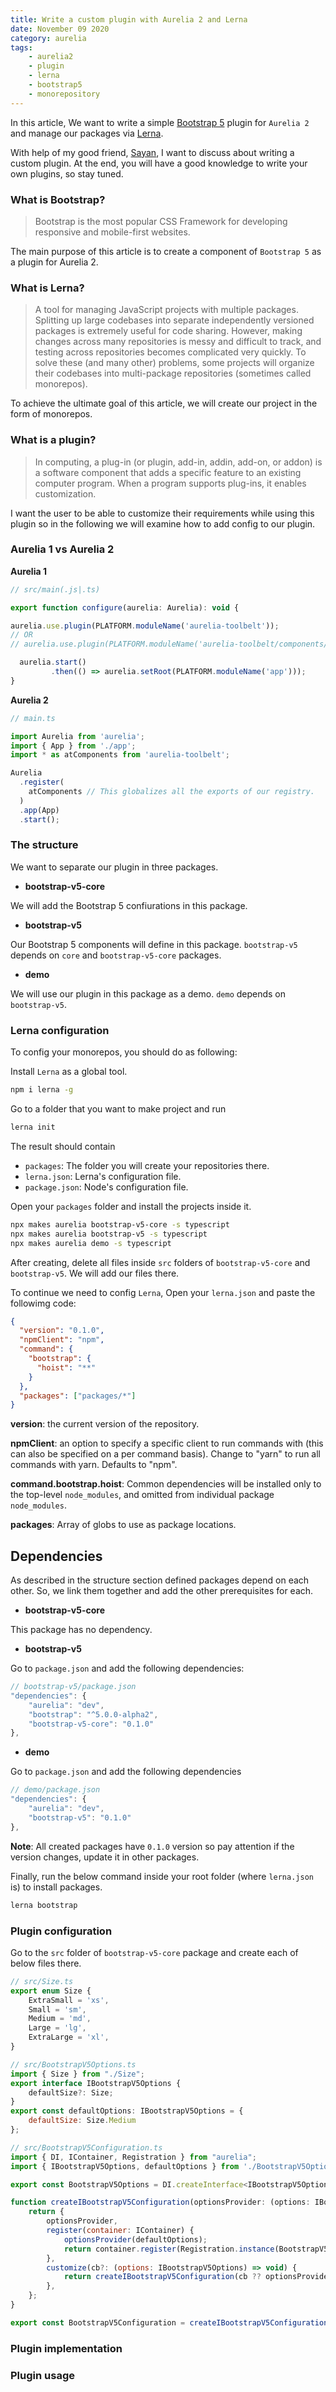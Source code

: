 ```yaml
---
title: Write a custom plugin with Aurelia 2 and Lerna
date: November 09 2020
category: aurelia
tags:
    - aurelia2
    - plugin
    - lerna
    - bootstrap5
    - monorepository
---
```


In this article, We want to write a simple [Bootstrap 5](https://v5.getbootstrap.com/) plugin for `Aurelia 2` and manage our packages via [Lerna](https://lerna.js.org/).

<!-- more -->

With help of my good friend, [Sayan](https://github.com/Sayan751), I want to discuss about writing a custom plugin. At the end, you will have a good knowledge to write your own plugins, so stay tuned.

### What is Bootstrap?

> Bootstrap is the most popular CSS Framework for developing responsive and mobile-first websites.

The main purpose of this article is to create a component of `Bootstrap 5` as a plugin for Aurelia 2.

### What is Lerna?

> A tool for managing JavaScript projects with multiple packages.
> Splitting up large codebases into separate independently versioned packages is extremely useful for code sharing. However, making changes across many repositories is messy and difficult to track, and testing across repositories becomes complicated very quickly.
> To solve these (and many other) problems, some projects will organize their codebases into multi-package repositories (sometimes called monorepos).

To achieve the ultimate goal of this article, we will create our project in the form of monorepos.

### What is a plugin?

> In computing, a plug-in (or plugin, add-in, addin, add-on, or addon) is a software component that adds a specific feature to an existing computer program. When a program supports plug-ins, it enables customization.

I want the user to be able to customize their requirements while using this plugin so in the following we will examine how to add config to our plugin.

### Aurelia 1 vs Aurelia 2

**Aurelia 1**

```js
// src/main(.js|.ts)

export function configure(aurelia: Aurelia): void {

aurelia.use.plugin(PLATFORM.moduleName('aurelia-toolbelt'));
// OR
// aurelia.use.plugin(PLATFORM.moduleName('aurelia-toolbelt/components/bootstrap/button'));

  aurelia.start()
         .then(() => aurelia.setRoot(PLATFORM.moduleName('app')));
}
```

**Aurelia 2**

```js
// main.ts

import Aurelia from 'aurelia';
import { App } from './app';
import * as atComponents from 'aurelia-toolbelt';

Aurelia
  .register(
    atComponents // This globalizes all the exports of our registry.
  )
  .app(App)
  .start();
```

### The structure

We want to separate our plugin in three packages.

* **bootstrap-v5-core**

We will add the Bootstrap 5 confiurations in this package.

* **bootstrap-v5**

Our Bootstrap 5 components will define in this package. `bootstrap-v5` depends on `core` and `bootstrap-v5-core` packages.

* **demo**

We will use our plugin in this package as a demo. `demo` depends on `bootstrap-v5`.

### Lerna configuration

To config your monorepos, you should do as following:

Install `Lerna` as a global tool.

```bash
npm i lerna -g
```

Go to a folder that you want to make project and run

```bash
lerna init
```

The result should contain

* `packages`: The folder you will create your repositories there.
* `lerna.json`: Lerna's configuration file.
* `package.json`: Node's configuration file.

Open your `packages` folder and install the projects inside it.

```bash
npx makes aurelia bootstrap-v5-core -s typescript
npx makes aurelia bootstrap-v5 -s typescript
npx makes aurelia demo -s typescript
```

After creating, delete all files inside `src` folders of `bootstrap-v5-core` and `bootstrap-v5`. We will add our files there.

To continue we need to config `Lerna`, Open your `lerna.json` and paste the followimg code:

```json
{
  "version": "0.1.0",
  "npmClient": "npm",
  "command": {
    "bootstrap": {
      "hoist": "**"
    }
  },
  "packages": ["packages/*"]
}
```

**version**: the current version of the repository.

**npmClient**: an option to specify a specific client to run commands with (this can also be specified on a per command basis). Change to "yarn" to run all commands with yarn. Defaults to "npm".

**command.bootstrap.hoist**: Common dependencies will be installed only to the top-level `node_modules`, and omitted from individual package `node_modules`.

**packages**: Array of globs to use as package locations.

## Dependencies

As described in the structure section defined packages depend on each other. So, we link them together and add the other prerequisites for each.

* **bootstrap-v5-core**

This package has no dependency.

* **bootstrap-v5**

Go to `package.json` and add the following dependencies:

```js
// bootstrap-v5/package.json
"dependencies": {	
    "aurelia": "dev",
    "bootstrap": "^5.0.0-alpha2",	
    "bootstrap-v5-core": "0.1.0"
},
```

* **demo**

Go to `package.json` and add the following dependencies

```js
// demo/package.json
"dependencies": {	
    "aurelia": "dev",	
    "bootstrap-v5": "0.1.0"
},
```

**Note**: All created packages have `0.1.0` version so pay attention if the version changes, update it in other packages.

Finally, run the below command inside your root folder (where `lerna.json` is) to install packages.

```bash
lerna bootstrap
```

### Plugin configuration

Go to the `src` folder of `bootstrap-v5-core` package and create each of below files there.

```js
// src/Size.ts
export enum Size {
    ExtraSmall = 'xs',
    Small = 'sm',
    Medium = 'md',
    Large = 'lg',
    ExtraLarge = 'xl',
}

// src/BootstrapV5Options.ts
import { Size } from "./Size";
export interface IBootstrapV5Options {
    defaultSize?: Size;
}
export const defaultOptions: IBootstrapV5Options = {
    defaultSize: Size.Medium
};

// src/BootstrapV5Configuration.ts
import { DI, IContainer, Registration } from "aurelia";
import { IBootstrapV5Options, defaultOptions } from './BootstrapV5Options';

export const BootstrapV5Options = DI.createInterface<IBootstrapV5Options>('IBootstrapV5Options').noDefault();

function createIBootstrapV5Configuration(optionsProvider: (options: IBootstrapV5Options) => void) {
    return {
        optionsProvider,
        register(container: IContainer) {
            optionsProvider(defaultOptions);
            return container.register(Registration.instance(BootstrapV5Options, defaultOptions))
        },
        customize(cb?: (options: IBootstrapV5Options) => void) {
            return createIBootstrapV5Configuration(cb ?? optionsProvider);
        },
    };
}

export const BootstrapV5Configuration = createIBootstrapV5Configuration(() => { });
```

### Plugin implementation



### Plugin usage


